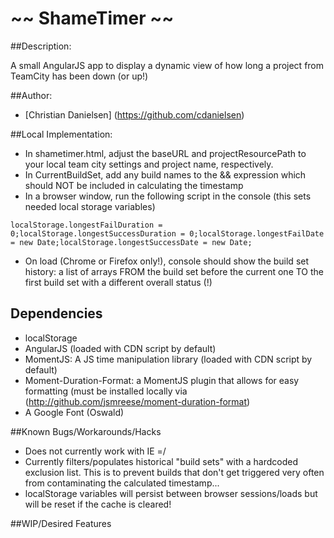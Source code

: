 ~~ ShameTimer ~~
=====================================

##Description:

A small AngularJS app to display a dynamic view of how long a project from TeamCity has been down (or up!)

##Author:

* [Christian Danielsen] (https://github.com/cdanielsen)

##Local Implementation:
- In shametimer.html, adjust the baseURL and projectResourcePath to your local team city settings and project name, respectively.
- In CurrentBuildSet, add any build names to the && expression which should NOT be included in calculating the timestamp
- In a browser window, run the following script in the console (this sets needed local storage variables)
```
localStorage.longestFailDuration = 0;localStorage.longestSuccessDuration = 0;localStorage.longestFailDate = new Date;localStorage.longestSuccessDate = new Date;
```
- On load (Chrome or Firefox only!), console should show the build set history: a list of arrays FROM the build set before the current one TO the first build set with a different overall status (!)

## Dependencies
- localStorage
- AngularJS (loaded with CDN script by default)
- MomentJS: A JS time manipulation library (loaded with CDN script by default)
- Moment-Duration-Format: a MomentJS plugin that allows for easy formatting (must be installed locally via (http://github.com/jsmreese/moment-duration-format)
- A Google Font (Oswald)

##Known Bugs/Workarounds/Hacks
- Does not currently work with IE =/
- Currently filters/populates historical "build sets" with a hardcoded exclusion list. This is to prevent builds that don't get triggered very often from contaminating the  calculated timestamp...
- localStorage variables will persist between browser sessions/loads but will be reset if the cache is cleared!

##WIP/Desired Features
